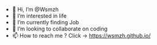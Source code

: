 - 👋 Hi, I’m @Wsmzh
- 👀 I’m interested in life
- 🌱 I’m currently finding Job
- 💞️ I’m looking to collaborate on coding
- 📫 How to reach me ? Click -> https://wsmzh.github.io/

<!---
Wsmzh/Wsmzh is a ✨ special ✨ repository because its `README.md` (this file) appears on your GitHub profile.
You can click the Preview link to take a look at your changes.
--->

